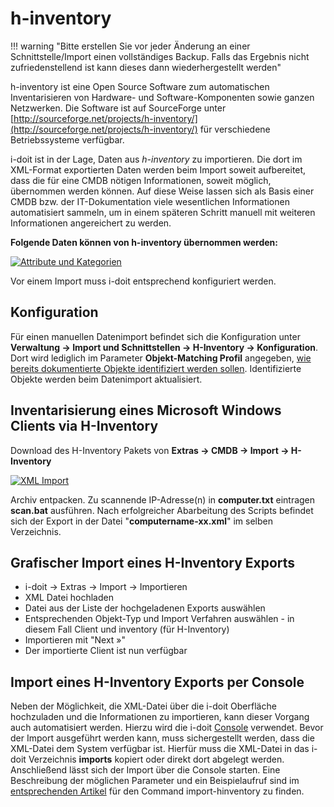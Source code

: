 # h-inventory

!!! warning "Bitte erstellen Sie vor jeder Änderung an einer Schnittstelle/Import einen vollständiges Backup. Falls das Ergebnis nicht zufriedenstellend ist kann dieses dann wiederhergestellt werden"

h-inventory ist eine Open Source Software zum automatischen Inventarisieren von Hardware- und Software-Komponenten sowie ganzen Netzwerken. Die Software ist auf SourceForge unter [http://sourceforge.net/projects/h-inventory/](http://sourceforge.net/projects/h-inventory/) für verschiedene Betriebssysteme verfügbar.

i-doit ist in der Lage, Daten aus _h-inventory_ zu importieren. Die dort im XML-Format exportierten Daten werden beim Import soweit aufbereitet, dass die für eine CMDB nötigen Informationen, soweit möglich, übernommen werden können. Auf diese Weise lassen sich als Basis einer CMDB bzw. der IT-Dokumentation viele wesentlichen Informationen automatisiert sammeln, um in einem späteren Schritt manuell mit weiteren Informationen angereichert zu werden.

**Folgende Daten können von h-inventory übernommen werden:**

[![Attribute und Kategorien](../assets/images/de/daten-konsolidieren/h-inventory/1-hinv.jpg)](../assets/images/de/daten-konsolidieren/h-inventory/1-hinv.jpg)

Vor einem Import muss i-doit entsprechend konfiguriert werden.

## Konfiguration

Für einen manuellen Datenimport befindet sich die Konfiguration unter **Verwaltung → Import und Schnittstellen → H-Inventory → Konfiguration**. Dort wird lediglich im Parameter **Objekt-Matching Profil** angegeben, [wie bereits dokumentierte Objekte identifiziert werden sollen](objekt-identifizieren-bei-importen.md). Identifizierte Objekte werden beim Datenimport aktualisiert.

## Inventarisierung eines Microsoft Windows Clients via H-Inventory

Download des H-Inventory Pakets von **Extras → CMDB → Import → H-Inventory**

[![XML Import](../assets/images/de/daten-konsolidieren/h-inventory/1-hinv.jpg)](../assets/images/de/daten-konsolidieren/h-inventory/1-hinv.jpg)

Archiv entpacken.
Zu scannende IP-Adresse(n) in **computer.txt** eintragen **scan.bat** ausführen.
Nach erfolgreicher Abarbeitung des Scripts befindet sich der Export in der Datei "**computername-xx.xml**" im selben Verzeichnis.

## Grafischer Import eines H-Inventory Exports

-   i-doit -> Extras -> Import -> Importieren
-   XML Datei hochladen
-   Datei aus der Liste der hochgeladenen Exports auswählen
-   Entsprechenden Objekt-Typ und Import Verfahren auswählen - in diesem Fall Client und inventory (für H-Inventory)
-   Importieren mit "Next »"
-   Der importierte Client ist nun verfügbar

## Import eines H-Inventory Exports per Console

Neben der Möglichkeit, die XML-Datei über die i-doit Oberfläche hochzuladen und die Informationen zu importieren, kann dieser Vorgang auch automatisiert werden. Hierzu wird die i-doit [Console](../automatisierung-und-integration/cli/console/index.md) verwendet. Bevor der Import ausgeführt werden kann, muss sichergestellt werden, dass die XML-Datei dem System verfügbar ist. Hierfür muss die XML-Datei in das i-doit Verzeichnis **imports** kopiert oder direkt dort abgelegt werden. Anschließend lässt sich der Import über die Console starten. Eine Beschreibung der möglichen Parameter und ein Beispielaufruf sind im [entsprechenden Artikel](../automatisierung-und-integration/cli/console/optionen-und-parameter-der-console.md#import-hinventory) für den Command import-hinventory zu finden.
